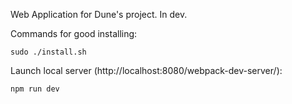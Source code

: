 Web Application for Dune's project.
In dev.

Commands for good installing:
```
sudo ./install.sh
```

Launch local server (http://localhost:8080/webpack-dev-server/):
```
npm run dev
```
